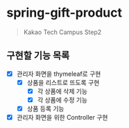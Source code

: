 # spring-gift-product
> Kakao Tech Campus Step2

## 구현할 기능 목록
- [x] 관리자 화면을 thymeleaf로 구현
  - [x] 상품을 리스트로 뜨도록 구현
    - [x] 각 상품에 삭제 기능
    - [x] 각 상품에 수정 기능
  - [x] 상품 등록 기능
- [x] 관리자 화면을 위한 Controller 구현